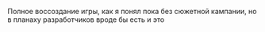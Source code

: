 Полное воссоздание игры, как я понял пока без сюжетной кампании, но в планаху разработчиков вроде бы есть и это
